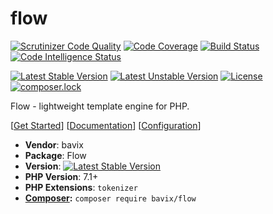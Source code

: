 # flow

[![Scrutinizer Code Quality](https://scrutinizer-ci.com/g/bavix/flow/badges/quality-score.png?b=master)](https://scrutinizer-ci.com/g/bavix/flow/?branch=master)
[![Code Coverage](https://scrutinizer-ci.com/g/bavix/flow/badges/coverage.png?b=master)](https://scrutinizer-ci.com/g/bavix/flow/?branch=master)
[![Build Status](https://scrutinizer-ci.com/g/bavix/flow/badges/build.png?b=master)](https://scrutinizer-ci.com/g/bavix/flow/build-status/master)
[![Code Intelligence Status](https://scrutinizer-ci.com/g/bavix/flow/badges/code-intelligence.svg?b=master)](https://scrutinizer-ci.com/code-intelligence)

[![Latest Stable Version](https://poser.pugx.org/bavix/flow/v/stable)](https://packagist.org/packages/bavix/flow)
[![Latest Unstable Version](https://poser.pugx.org/bavix/flow/v/unstable)](https://packagist.org/packages/bavix/flow)
[![License](https://poser.pugx.org/bavix/flow/license)](https://packagist.org/packages/bavix/flow)
[![composer.lock](https://poser.pugx.org/bavix/flow/composerlock)](https://packagist.org/packages/bavix/flow)

Flow - lightweight template engine for PHP.

[[Get Started](./docs/get-started.md)]
[[Documentation](./docs/readme.md)]
[[Configuration](./docs/configure.md)]

* **Vendor**: bavix
* **Package**: Flow  
* **Version**: [![Latest Stable Version](https://poser.pugx.org/bavix/flow/v/stable)](https://packagist.org/packages/bavix/flow)
* **PHP Version**: 7.1+ 
* **PHP Extensions**: `tokenizer`
* **[Composer](https://getcomposer.org/):** `composer require bavix/flow`
